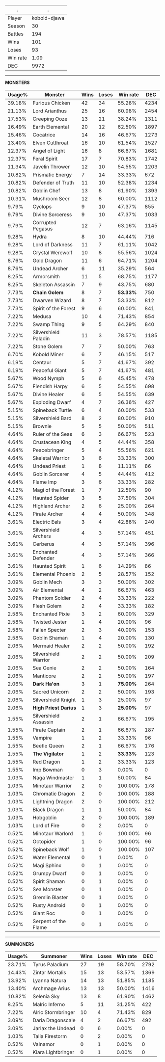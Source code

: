 .|.
|-|-
Player|kobold-djawa
Season|30
Battles|194
Wins|101
Loses|93
Win rate|1.09
DEC|9972

---
**MONSTERS**

Usage%|Monster|Wins|Loses|Win rate|DEC|
-|-|-|-|-|-|
39.18%|Furious Chicken|42|34|55.26%|4234|
21.13%|Lord Arianthus|25|16|60.98%|2454|
17.53%|Creeping Ooze|13|21|38.24%|1311|
16.49%|Earth Elemental|20|12|62.50%|1897|
15.46%|Cocatrice|14|16|46.67%|1273|
13.40%|Elven Cutthroat|16|10|61.54%|1527|
12.37%|Angel of Light|16|8|66.67%|1681|
12.37%|Feral Spirit|17|7|70.83%|1742|
11.34%|Javelin Thrower|12|10|54.55%|1203|
10.82%|Prismatic Energy|7|14|33.33%|672|
10.82%|Defender of Truth|11|10|52.38%|1234|
10.82%|Goblin Chef|13|8|61.90%|1393|
10.31%|Mushroom Seer|12|8|60.00%|1112|
9.79%|Cyclops|9|10|47.37%|855|
9.79%|Divine Sorceress|9|10|47.37%|1033|
9.79%|Corrupted Pegasus|12|7|63.16%|1145|
9.28%|Hydra|8|10|44.44%|716|
9.28%|Lord of Darkness|11|7|61.11%|1042|
9.28%|Crystal Werewolf|10|8|55.56%|1024|
8.76%|Gold Dragon|11|6|64.71%|1204|
8.76%|Undead Archer|6|11|35.29%|564|
8.25%|Armorsmith|11|5|68.75%|1177|
8.25%|Skeleton Assassin|7|9|43.75%|680|
7.73%|**Chain Golem**|8|7|**53.33%**|750|
7.73%|Dwarven Wizard|8|7|53.33%|812|
7.73%|Spirit of the Forest|9|6|60.00%|841|
7.22%|Medusa|10|4|71.43%|854|
7.22%|Swamp Thing|9|5|64.29%|840|
7.22%|Silvershield Paladin|11|3|78.57%|1185|
7.22%|Stone Golem|7|7|50.00%|763|
6.70%|Kobold Miner|6|7|46.15%|517|
6.19%|Centaur|5|7|41.67%|392|
6.19%|Peaceful Giant|5|7|41.67%|481|
5.67%|Wood Nymph|5|6|45.45%|478|
5.67%|Fiendish Harpy|6|5|54.55%|698|
5.67%|Divine Healer|6|5|54.55%|639|
5.67%|Exploding Dwarf|4|7|36.36%|427|
5.15%|Spineback Turtle|6|4|60.00%|533|
5.15%|Silvershield Bard|8|2|80.00%|910|
5.15%|Brownie|5|5|50.00%|511|
4.64%|Ruler of the Seas|6|3|66.67%|523|
4.64%|Crustacean King|4|5|44.44%|358|
4.64%|Peacebringer|5|4|55.56%|621|
4.64%|Skeletal Warrior|3|6|33.33%|300|
4.64%|Undead Priest|1|8|11.11%|86|
4.64%|Goblin Sorcerer|4|5|44.44%|412|
4.64%|Flame Imp|3|6|33.33%|282|
4.12%|Magi of the Forest|1|7|12.50%|90|
4.12%|Haunted Spider|3|5|37.50%|304|
4.12%|Highland Archer|2|6|25.00%|264|
4.12%|Pirate Archer|4|4|50.00%|348|
3.61%|Electric Eels|3|4|42.86%|240|
3.61%|Silvershield Archers|4|3|57.14%|451|
3.61%|Cerberus|4|3|57.14%|396|
3.61%|Enchanted Defender|4|3|57.14%|366|
3.61%|Haunted Spirit|1|6|14.29%|86|
3.61%|Elemental Phoenix|2|5|28.57%|152|
3.09%|Goblin Mech|3|3|50.00%|302|
3.09%|Air Elemental|4|2|66.67%|463|
3.09%|Phantom Soldier|2|4|33.33%|222|
3.09%|Flesh Golem|2|4|33.33%|182|
2.58%|Enchanted Pixie|3|2|60.00%|329|
2.58%|Twisted Jester|1|4|20.00%|96|
2.58%|Fallen Specter|2|3|40.00%|153|
2.58%|Goblin Shaman|1|4|20.00%|130|
2.06%|Mermaid Healer|2|2|50.00%|192|
2.06%|Silvershield Warrior|2|2|50.00%|209|
2.06%|Sea Genie|2|2|50.00%|164|
2.06%|Manticore|2|2|50.00%|197|
2.06%|**Dark Ha'on**|3|1|**75.00%**|264|
2.06%|Sacred Unicorn|2|2|50.00%|193|
2.06%|Silvershield Knight|1|3|25.00%|97|
2.06%|**High Priest Darius**|1|3|**25.00%**|97|
1.55%|Silvershield Assassin|2|1|66.67%|195|
1.55%|Pirate Captain|2|1|66.67%|187|
1.55%|Vampire|1|2|33.33%|96|
1.55%|Beetle Queen|2|1|66.67%|176|
1.55%|**The Vigilator**|1|2|**33.33%**|123|
1.55%|Red Dragon|1|2|33.33%|123|
1.55%|Imp Bowman|0|3|0.00%|0|
1.03%|Naga Windmaster|1|1|50.00%|84|
1.03%|Minotaur Warrior|2|0|100.00%|178|
1.03%|Chromatic Dragon|2|0|100.00%|188|
1.03%|Lightning Dragon|2|0|100.00%|212|
1.03%|Black Dragon|1|1|50.00%|84|
1.03%|Hobgoblin|2|0|100.00%|189|
1.03%|Lord of Fire|0|2|0.00%|0|
0.52%|Minotaur Warlord|1|0|100.00%|96|
0.52%|Octopider|1|0|100.00%|96|
0.52%|Spineback Wolf|1|0|100.00%|107|
0.52%|Water Elemental|0|1|0.00%|0|
0.52%|Magi Sphinx|0|1|0.00%|0|
0.52%|Grumpy Dwarf|0|1|0.00%|0|
0.52%|Spirit Shaman|0|1|0.00%|0|
0.52%|Sea Monster|0|1|0.00%|0|
0.52%|Gremlin Blaster|0|1|0.00%|0|
0.52%|Rusty Android|0|1|0.00%|0|
0.52%|Giant Roc|0|1|0.00%|0|
0.52%|Serpent of the Flame|0|1|0.00%|0|

---
**SUMMONERS**

Usage%|Summoner|Wins|Loses|Win rate|DEC|
-|-|-|-|-|-|
23.71%|Tyrus Paladium|27|19|58.70%|2792|
14.43%|Zintar Mortalis|15|13|53.57%|1369|
13.92%|Lyanna Natura|14|13|51.85%|1185|
13.40%|Archmage Arius|13|13|50.00%|1416|
10.82%|Selenia Sky|13|8|61.90%|1462|
8.25%|Malric Inferno|5|11|31.25%|422|
7.22%|Alric Stormbringer|10|4|71.43%|829|
3.09%|Daria Dragonscale|4|2|66.67%|492|
3.09%|Jarlax the Undead|0|6|0.00%|0|
1.03%|Talia Firestorm|0|2|0.00%|0|
0.52%|Valnamor|0|1|0.00%|0|
0.52%|Kiara Lightbringer|0|1|0.00%|0|
